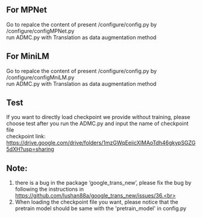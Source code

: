 For MPNet
-------
Go to repalce the content of present /configure/config.py by /configure/configMPNet.py<br>
run ADMC.py with Translation as data augmentation method<br>

For MiniLM
-------
Go to repalce the content of present /configure/config.py by /configure/configMniLM.py<br>
run ADMC.py with Translation as data augmentation method<br>

Test
-------
If you want to directly load checkpoint we provide without training, please choose test after you run the ADMC.py and input the name of checkpoint file<br>
checkpoint link: https://drive.google.com/drive/folders/1mzGWqEeiicXlMAoTdh46gkypSGZG5dXH?usp=sharing<br>

Note:
-------
1. there is a bug in the package ‘google_trans_new’, please fix the bug by following the instructions in  https://github.com/lushan88a/google_trans_new/issues/36.<br>
2. When loading the checkpoint file you want, please notice that the pretrain model should be same with the 'pretrain_model' in config.py
